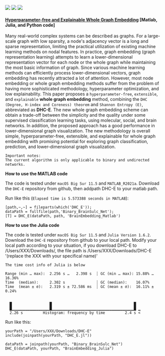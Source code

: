[![](https://img.shields.io/badge/language-MATLAB-orange.svg)](https://www.mathworks.com/)
[![](https://img.shields.io/badge/language-Julia-yellow.svg)](https://julialang.org/)
[![](https://img.shields.io/badge/language-Python-blue.svg)](https://www.python.org/)

#### [Hyperparameter-free and Explainable Whole Graph Embedding](https://arxiv.org/abs/2108.02113) [Matlab, Julia, and Python code]

Many real-world complex systems can be described as graphs. For a large-scale graph with low sparsity, a node's adjacency vector is a long and sparse representation, limiting the practical utilization of existing machine learning methods on nodal features. In practice, graph embedding (graph representation learning) attempts to learn a lower-dimensional representation vector for each node or the whole graph while maintaining the most basic information of graph. Since various machine learning methods can efficiently process lower-dimensional vectors, graph embedding has recently attracted a lot of attention. However, most node embedding or whole graph embedding methods suffer from the problem of having more sophisticated methodology, hyperparameter optimization, and low explainability. This paper proposes a `hyperparameter-free`, `extensible`, and `explainable` **whole graph embedding** method, combining the `DHC (Degree, H-index and Coreness) theorem` and `Shannon Entropy (E)`, abbreviated as **DHC-E**. The new whole graph embedding scheme can obtain a trade-off between the simplicity and the quality under some supervised classification learning tasks, using molecular, social, and brain networks. In addition, the proposed approach has a good performance in lower-dimensional graph visualization. The new methodology is overall simple, hyperparameter-free, extensible, and explainable for whole graph embedding with promising potential for exploring graph classification, prediction, and lower-dimensional graph visualization.

```
Important notes:
The current algorithm is only applicable to binary and undirected networks.
```

**How to use the MATLAB code** 

The code is tested under `macOS Big Sur 11.5` and `MATLAB_R2021a`.
Download the `DHC-E` repository from github, then addpath DHC-E to your matlab path.

Run like this (`Elapsed time is 5.573388 seconds in MATLAB`):
```
[path,~,~] = fileparts(which('DHC_E'));
dataPath = fullfile(path,'Binary_BrainSulc_Net');
[T] = DHC_E(dataPath, path, 'BrainEmbedding_Matlab')
```

**How to use the Julia code**

The code is tested under `macOS Big Sur 11.5` and `Julia Version 1.6.2`.
Download the `DHC-E` repository from github to your local path. 
Modify your local path according to your situation, if you download DHC-E to /Users/XXX/Downloads/, the file path is /Users/XXX/Downloads/DHC-E '(replace the XXX with your specifical name)'


`The time cost info of Julia is below`
```
Range (min … max):  2.256 s …   2.398 s  ┊ GC (min … max): 15.88% … 16.36%
Time  (median):     2.302 s              ┊ GC (median):    16.07%
Time  (mean ± σ):   2.319 s ± 72.586 ms  ┊ GC (mean ± σ):  16.11% ±  0.24%


  █                 █                                     █  
  █▁▁▁▁▁▁▁▁▁▁▁▁▁▁▁▁▁█▁▁▁▁▁▁▁▁▁▁▁▁▁▁▁▁▁▁▁▁▁▁▁▁▁▁▁▁▁▁▁▁▁▁▁▁▁█ ▁
  2.26 s         Histogram: frequency by time         2.4 s <

```
Run like this:
```
yourPath = "/Users/XXX/Downloads/DHC-E" 
include(joinpath(yourPath, "DHC_E.jl"))

dataPath = joinpath(yourPath, "Binary_BrainSulc_Net")
DHC_E(dataPath, yourPath, "BrainEmbedding_Julia")
```
